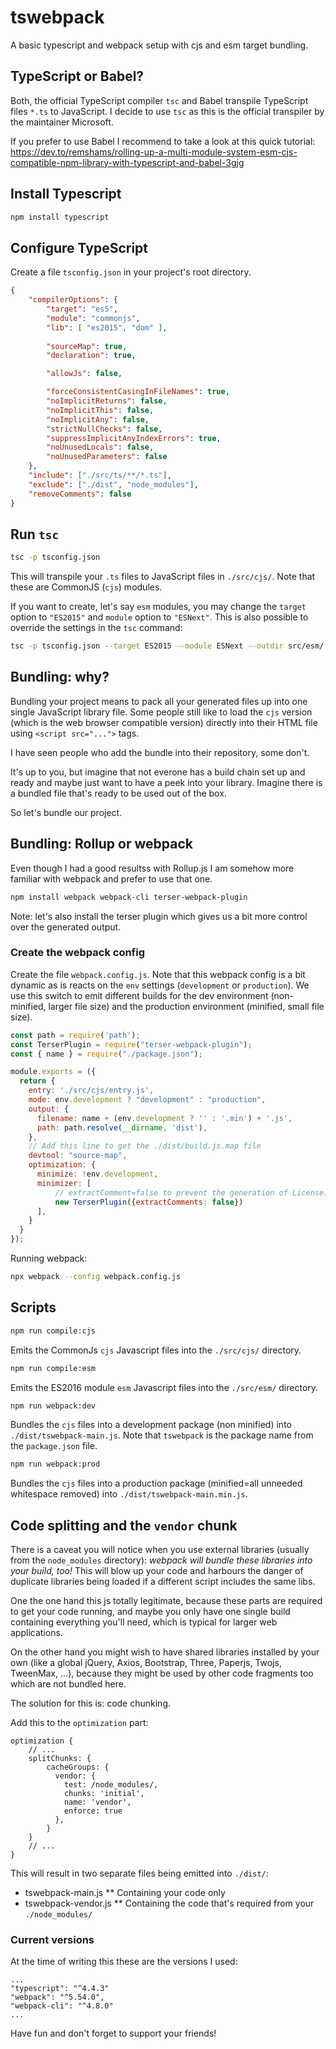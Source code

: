 # tswebpack
A basic typescript and webpack setup with cjs and esm target bundling.

## TypeScript or Babel?
Both, the official TypeScript compiler `tsc` and Babel transpile TypeScript files `*.ts` to JavaScript. I decide
to use `tsc` as this is the official transpiler by the maintainer Microsoft.

If you prefer to use Babel I recommend to take a look at this quick tutorial:
https://dev.to/remshams/rolling-up-a-multi-module-system-esm-cjs-compatible-npm-library-with-typescript-and-babel-3gjg


## Install Typescript
```bash
npm install typescript
```

## Configure TypeScript
Create a file `tsconfig.json` in your project's root directory.
```json
{
    "compilerOptions": {
        "target": "es5",
        "module": "commonjs",
		"lib": [ "es2015", "dom" ],
		
		"sourceMap": true,
		"declaration": true,

		"allowJs": false,

		"forceConsistentCasingInFileNames": true,
		"noImplicitReturns": false,
		"noImplicitThis": false,
		"noImplicitAny": false,
		"strictNullChecks": false,
		"suppressImplicitAnyIndexErrors": true,
		"noUnusedLocals": false,
		"noUnusedParameters": false
    },
    "include": ["./src/ts/**/*.ts"],
    "exclude": ["./dist", "node_modules"],
    "removeComments": false
}
```

## Run `tsc`
```bash
tsc -p tsconfig.json
```

This will transpile your `.ts` files to JavaScript files in `./src/cjs/`. Note that these are CommonJS (`cjs`) modules.

If you want to create, let's say `esm` modules, you may change the `target` option to `"ES2015"` and `module` option
to `"ESNext"`. This is also possible to override the settings in the `tsc` command:
```bash
tsc -p tsconfig.json --target ES2015 --module ESNext --outdir src/esm/ --moduleResolution node
```


## Bundling: why?
Bundling your project means to pack all your generated files up into one single JavaScript library file.
Some people still like to load the `cjs` version (which is the web browser compatible version) directly
into their HTML file using `<script src="...">` tags.

I have seen people who add the bundle into their repository, some don't.

It's up to you, but imagine that not everone has a build chain set up and ready and maybe just want
to have a peek into your library. Imagine there is a bundled file that's ready to be used out of the box.

So let's bundle our project.


## Bundling: Rollup or webpack
Even though I had a good resultss with Rollup.js I am somehow more familiar with webpack and prefer
to use that one.

```bash
npm install webpack webpack-cli terser-webpack-plugin
```
Note: let's also install the terser plugin which gives us a bit more control over the generated output.


### Create the webpack config
Create the file `webpack.config.js`. Note that this webpack config is a bit dynamic
as is reacts on the `env` settings (`development` or `production`). We use this switch
to emit different builds for the dev environment (non-minified, larger file size) and the 
production environment (minified, small file size).
```js
const path = require('path');
const TerserPlugin = require("terser-webpack-plugin");
const { name } = require("./package.json");

module.exports = ({
  return {
    entry: './src/cjs/entry.js',
    mode: env.development ? "development" : "production",
    output: {
      filename: name + (env.development ? '' : '.min') + '.js',
      path: path.resolve(__dirname, 'dist'),
    },
    // Add this line to get the ./dist/build.js.map file
    devtool: "source-map",
    optimization: {
      minimize: !env.development,
      minimizer: [
          // extractComment=false to prevent the generation of License.txt
          new TerserPlugin({extractComments: false})
      ],
    }
  }
});
```

Running webpack:
```bash 
npx webpack --config webpack.config.js
```


## Scripts
```bash
npm run compile:cjs
```
Emits the CommonJs `cjs` Javascript files into the `./src/cjs/` directory.

```bash
npm run compile:esm
```
Emits the ES2016 module `esm` Javascript files into the `./src/esm/` directory.

```bash
npm run webpack:dev
```
Bundles the `cjs` files into a development package (non minified) into `./dist/tswebpack-main.js`. Note that
`tswebpack` is the package name from the `package.json` file.

```bash
npm run webpack:prod
```
Bundles the `cjs` files into a production package (minified=all unneeded whitespace removed) into 
`./dist/tswebpack-main.min.js`.


## Code splitting and the `vendor` chunk
There is a caveat you will notice when you use external libraries (usually from the `node_modules`
directory): *webpack will bundle these libraries into your build, too!* This will blow
up your code and harbours the danger of duplicate libraries being loaded if a different
script includes the same libs.

One the one hand this js totally legitimate, because these parts are required to get your code
running, and maybe you only have one single build containing everything you'll need, which
is typical for larger web applications.

On the other hand you might wish to have shared libraries installed by your own (like a global jQuery, 
Axios, Bootstrap, Three, Paperjs, Twojs, TweenMax, ...), because they might be used by other code fragments 
too which are not bundled here.

The solution for this is: code chunking.

Add this to the `optimization` part:
```json5
optimization {
    // ...
    splitChunks: {
        cacheGroups: {
          vendor: {
            test: /node_modules/,
            chunks: 'initial',
            name: 'vendor',
            enforce: true
          },
        }
    } 
    // ...
}
```

This will result in two separate files being emitted into `./dist/`:
* tswebpack-main.js
** Containing your code only
* tswebpack-vendor.js
** Containing the code that's required from your `./node_modules/`


### Current versions
At the time of writing this these are the versions I used:
```
...
"typescript": "^4.4.3"
"webpack": "^5.54.0",
"webpack-cli": "^4.8.0"
...
```


Have fun and don't forget to support your friends!
